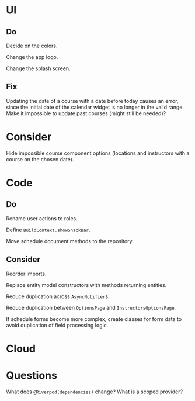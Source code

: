 # UI

## Do

Decide on the colors.

Change the app logo.

Change the splash screen.

## Fix

Updating the date of a course with a date before today causes an error, since 
the initial date of the calendar widget is no longer in the valid range.
Make it impossible to update past courses (might still be needed)?

# Consider

Hide impossible course component options (locations and instructors with a 
course on the chosen date).

# Code

## Do

Rename user actions to roles.

Define `BuildContext.showSnackBar`.

Move schedule document methods to the repository.

## Consider

Reorder imports.

Replace entity model constructors with methods returning entities.

Reduce duplication across `AsyncNotifier`s.

Reduce duplication between `OptionsPage` and `InstructorsOptionsPage`.

If schedule forms become more complex, create classes for form data to avoid 
duplication of field processing logic.

# Cloud

# Questions

What does `@Riverpod(dependencies)` change? What is a scoped provider?
